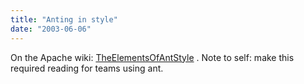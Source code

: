 ```yaml
---
title: "Anting in style"
date: "2003-06-06"
---
```


On the Apache wiki: [TheElementsOfAntStyle](http://nagoya.apache.org/wiki/apachewiki.cgi?TheElementsOfAntStyle) . Note to self: make this required reading for teams using ant.
